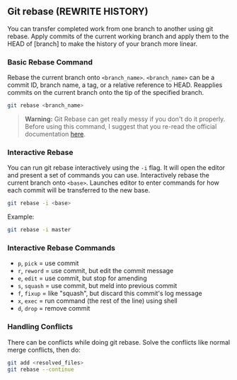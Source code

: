 ## Git rebase (REWRITE HISTORY)

You can transfer completed work from one branch to another using git rebase. Apply commits of the current working branch and apply them to the HEAD of [branch] to make the history of your branch more linear.

### Basic Rebase Command
Rebase the current branch onto `<branch_name>`. `<branch_name>` can be a commit ID, branch name, a tag, or a relative reference to HEAD. Reapplies commits on the current branch onto the tip of the specified branch.

```sh
git rebase <branch_name>
```

> **Warning:** Git Rebase can get really messy if you don't do it properly. Before using this command, I suggest that you re-read the official documentation [here](https://git-scm.com/book/it/v2/Git-Branching-Rebasing).

### Interactive Rebase
You can run git rebase interactively using the `-i` flag. It will open the editor and present a set of commands you can use. Interactively rebase the current branch onto `<base>`. Launches editor to enter commands for how each commit will be transferred to the new base.

```sh
git rebase -i <base>
```

Example:
```sh
git rebase -i master
```

### Interactive Rebase Commands
- `p`, `pick` = use commit
- `r`, `reword` = use commit, but edit the commit message
- `e`, `edit` = use commit, but stop for amending
- `s`, `squash` = use commit, but meld into previous commit
- `f`, `fixup` = like "squash", but discard this commit's log message
- `x`, `exec` = run command (the rest of the line) using shell
- `d`, `drop` = remove commit

### Handling Conflicts
There can be conflicts while doing git rebase. Solve the conflicts like normal merge conflicts, then do:

```sh
git add <resolved_files>
git rebase --continue
```
